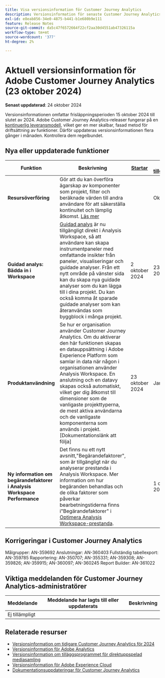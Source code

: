 ```yaml
---
title: Visa versionsinformation för Customer Journey Analytics
description: Versionsinformation för senaste Customer Journey Analytics
exl-id: e8eab856-34e0-4875-b441-b1e680b9e111
feature: Release Notes
source-git-commit: da5c47f6572664f22cf2aa30d4551ab47326115a
workflow-type: tm+mt
source-wordcount: '377'
ht-degree: 2%

---
```


# Aktuell versionsinformation för Adobe Customer Journey Analytics (23 oktober 2024)

**Senast uppdaterad**: 24 oktober 2024

Versionsinformationen omfattar frisläppningsperioden 15 oktober 2024 till slutet av 2024. Adobe Customer Journey Analytics-releaser fungerar på en [kontinuerlig leveransmodell](releases.md), vilket ger en mer skalbar, fasad metod för driftsättning av funktioner. Därför uppdateras versionsinformationen flera gånger i månaden. Kontrollera dem regelbundet.

## Nya eller uppdaterade funktioner

| Funktion | Beskrivning | [Startar](releases.md) | [Allmän tillgänglighet](releases.md) |
| ----------- | ---------- | ------- | ---- |
| **Resursöverföring** | Gör att du kan överföra ägarskap av komponenter som projekt, filter och beräknade värden till andra användare för att säkerställa kontinuitet och lämplig åtkomst. [Läs mer](/help/tools/asset-transfer/transfer-assets.md) |  | Oktober 15 |
| **Guidad analys: Bädda in i Workspace** | [Guidad analys](https://experienceleague.adobe.com/en/docs/analytics-platform/using/guided-analysis/overview) är nu tillgängligt direkt i Analysis Workspace, så att användare kan skapa instrumentpaneler med omfattande insikter från paneler, visualiseringar och guidade analyser. Från ett nytt område på vänster sida kan du skapa nya guidade analyser som du kan lägga till i dina projekt. Du kan också komma åt sparade guidade analyser som kan återanvändas som byggblock i många projekt. | 2 oktober 2024 | 23 oktober 2024 |
| **Produktanvändning** | Se hur er organisation använder Customer Journey Analytics. Om du aktiverar den här funktionen skapas en datauppsättning i Adobe Experience Platform som samlar in data när någon i organisationen använder Analysis Workspace. En anslutning och en datavy skapas också automatiskt, vilket ger dig åtkomst till dimensioner som de vanligaste projekttyperna, de mest aktiva användarna och de vanligaste komponenterna som används i projekt. [Dokumentationslänk att följa] | 23 oktober 2024 | Januari 2025 |
| **Ny information om begärandefaktorer i Analysis Workspace Performance** | Det finns nu ett nytt avsnitt,&quot;Begärandefaktorer&quot;, som är tillgängligt när du analyserar prestanda i Analysis Workspace. Mer information om hur begäranden behandlas och de olika faktorer som påverkar bearbetningstiderna finns i&quot;Begärandefaktorer&quot; i [Optimera Analysis Workspace-prestanda](https://experienceleague.adobe.com/en/docs/analytics-platform/using/technotes/optimizing-performance#request-factors). |  | 1 oktober 2024 |


## Korrigeringar i Customer Journey Analytics

Målgrupper: AN-359692
Anslutningar: AN-360403
Fullständig tabellexport: AN-359785
Rapportering: AN-350707; AN-355331; AN-359308; AN-359826; AN-359915; AN-360097; AN-360245
Report Builder: AN-361022

## Viktiga meddelanden för Customer Journey Analytics-administratörer

| Meddelande | Meddelande har lagts till eller uppdaterats | Beskrivning |
| --- | --- | --- |
| Ej tillämpligt | | |


## Relaterade resurser

* [Versionsinformation om tidigare Customer Journey Analytics för 2024](/help/release-notes/2024.md)
* [Versionsinformation för Adobe Analytics](https://experienceleague.adobe.com/docs/analytics/release-notes/latest.html)
* [Versionsinformation om tilläggsprogrammet för direktuppspelad mediasamling](https://experienceleague.adobe.com/docs/media-analytics/using/additional-resources/release-notes.html)
* [Versionsinformation för Adobe Experience Cloud](https://experienceleague.adobe.com/docs/release-notes/experience-cloud/current.html)
* [Dokumentationsuppdateringar för Customer Journey Analytics](/help/release-notes/doc-changes.md)
